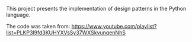 This project presents the implementation of design patterns in the Python language.

The code was taken from: https://www.youtube.com/playlist?list=PLKP3l9fd3KUHYXVsSy37WXSkvunqenNhS